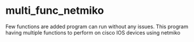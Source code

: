 # multi_func_netmiko
Few functions are added program can run without any issues.
This program having multiple functions to perform on cisco IOS devices using netmiko
